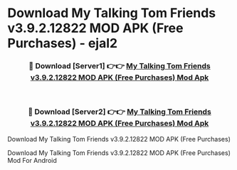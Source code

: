 # Download My Talking Tom Friends v3.9.2.12822 MOD APK (Free Purchases) - ejal2


<div align="center">
<h3>🔴 Download [Server1] 👉👉 <a href="https://apk-comot.site?title=My_Talking_Tom_Friends_v3.9.2.12822_MOD_APK_(Free_Purchases)">My Talking Tom Friends v3.9.2.12822 MOD APK (Free Purchases) Mod Apk</a></h3><br>
<h3>🔴 Download [Server2] 👉👉 <a href="https://apk-comot.site?title=My_Talking_Tom_Friends_v3.9.2.12822_MOD_APK_(Free_Purchases)">My Talking Tom Friends v3.9.2.12822 MOD APK (Free Purchases) Mod Apk</a></h3>
</div>



Download My Talking Tom Friends v3.9.2.12822 MOD APK (Free Purchases) 

Download My Talking Tom Friends v3.9.2.12822 MOD APK (Free Purchases) Mod For Android